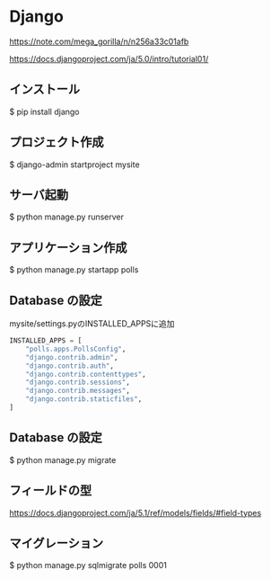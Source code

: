 # Django
https://note.com/mega_gorilla/n/n256a33c01afb

https://docs.djangoproject.com/ja/5.0/intro/tutorial01/
## インストール
$ pip install django

## プロジェクト作成
$ django-admin startproject mysite

## サーバ起動
$ python manage.py runserver

## アプリケーション作成
$ python manage.py startapp polls

## Database の設定
mysite/settings.pyのINSTALLED_APPSに追加
```python
INSTALLED_APPS = [
    "polls.apps.PollsConfig",
    "django.contrib.admin",
    "django.contrib.auth",
    "django.contrib.contenttypes",
    "django.contrib.sessions",
    "django.contrib.messages",
    "django.contrib.staticfiles",
]
```

## Database の設定
$ python manage.py migrate

## フィールドの型
https://docs.djangoproject.com/ja/5.1/ref/models/fields/#field-types

## マイグレーション
$ python manage.py sqlmigrate polls 0001
